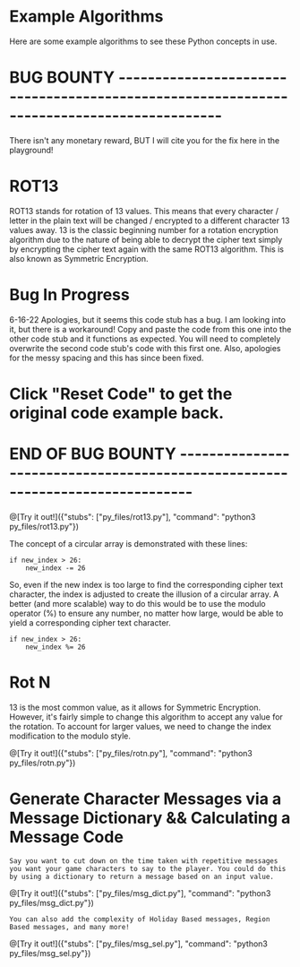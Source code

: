 # Example Algorithms

 Here are some example algorithms to see these Python concepts in use.  
 
# BUG BOUNTY ------------------------------------------------------------------------------------------
 There isn't any monetary reward, BUT I will cite you for the fix here in the playground! 
 
# ROT13

 ROT13 stands for rotation of 13 values. This means that every character / letter in the plain text will be changed / encrypted to a different character 13 values
 away. 13 is the classic beginning number for a rotation encryption algorithm due to the nature of being able to decrypt the cipher text simply by encrypting the
 cipher text again with the same ROT13 algorithm. This is also known as Symmetric Encryption.

# Bug In Progress
  6-16-22 Apologies, but it seems this code stub has a bug. I am looking into it, but there is a workaround! Copy and paste the code from this one into the other 
  code stub and it functions as expected. You will need to completely overwrite the second code stub's code with this first one. Also, apologies for the messy
  spacing and this has since been fixed. 

# Click "Reset Code" to get the original code example back.

# END OF BUG BOUNTY ------------------------------------------------------------------------------

@[Try it out!]({"stubs": ["py_files/rot13.py"], "command": "python3 py_files/rot13.py"})

  The concept of a circular array is demonstrated with these lines:
  
    if new_index > 26:
        new_index -= 26
        
   So, even if the new index is too large to find the corresponding cipher text character, the index is adjusted to create the illusion of a circular array.
   A better (and more scalable) way to do this would be to use the modulo operator (%) to ensure any number, no matter how large, would be able to yield a 
   corresponding cipher text character.
   
    if new_index > 26:
        new_index %= 26

# Rot N

   13 is the most common value, as it allows for Symmetric Encryption. However, it's fairly simple to change this algorithm to accept any value for the rotation. To
   account for larger values, we need to change the index modification to the modulo style. 
   
@[Try it out!]({"stubs": ["py_files/rotn.py"], "command": "python3 py_files/rotn.py"})
   
# Generate Character Messages via a Message Dictionary && Calculating a Message Code

    Say you want to cut down on the time taken with repetitive messages you want your game characters to say to the player. You could do this by using a dictionary to return a message based on an input value.

@[Try it out!]({"stubs": ["py_files/msg_dict.py"], "command": "python3 py_files/msg_dict.py"})

    You can also add the complexity of Holiday Based messages, Region Based messages, and many more!

@[Try it out!]({"stubs": ["py_files/msg_sel.py"], "command": "python3 py_files/msg_sel.py"})


